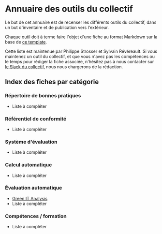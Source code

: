 # Annuaire des outils du collectif

Le but de cet annuaire est de recenser les différents outils du collectif, dans un but d'inventaire et de publication vers l'extérieur.

Chaque outil doit à terme faire l'objet d'une fiche au format Markdown sur la base de [ce template](template.md).

Cette liste est maintenue par Philippe Strosser et Sylvain Révéreault. Si vous maintenez un outil du collectif, et que vous n'avez pas les compétences ou le temps pour rédiger la fiche associée, n'hésitez pas à nous contacter sur [le Slack du collectif](https://cnumr.slack.com), nous nous chargerons de la rédaction.

## Index des fiches par catégorie

### Répertoire de bonnes pratiques

 - Liste à compléter

### Référentiel de conformité

 - Liste à compléter

### Système d'évaluation

 - Liste à compléter

### Calcul automatique

 - Liste à compléter

### Évaluation automatique

 - [Green IT Analysis](greenIT-analysis.md)
 - Liste à compléter

### Compétences / formation

 - Liste à compléter
